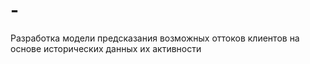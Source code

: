 # -
Разработка модели предсказания возможных оттоков клиентов на основе исторических данных их активности

